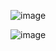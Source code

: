 ![image](https://user-images.githubusercontent.com/70198995/165812016-256372d8-82f5-4cb9-a84a-3602bbf71ba4.png)

![image](https://user-images.githubusercontent.com/70198995/165936788-74e03c40-38f0-4674-99f4-91d0940055ad.png)
